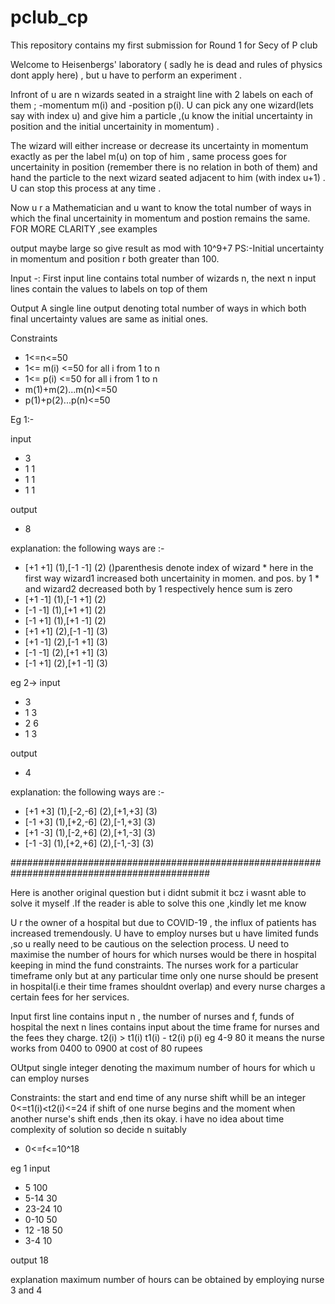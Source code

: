 # pclub_cp
This repository contains my first submission for Round 1 for Secy of P club



Welcome to Heisenbergs' laboratory ( sadly he is dead and rules of physics dont apply here) , but u have to perform an experiment .

Infront of u are n wizards seated in a straight line with 2 labels on each of them ; -momentum m(i) and -position p(i). U can pick any one wizard(lets say with index u) and give him a particle ,(u  know the initial uncertainty in position and the initial uncertainity in momentum) .

The wizard will either increase or decrease its uncertainty in momentum exactly as per the label m(u) on top of him , same process goes for uncertainity in position (remember there is no relation in both of them) and hand the particle to the next wizard seated adjacent to him (with index u+1) . U can stop this process at any time . 


Now u r a Mathematician and u want to know the total number of ways in which the final uncertainity in momentum and postion remains the same.
FOR MORE CLARITY ,see examples

output maybe large so give result as mod with 10^9+7
PS:-Initial uncertainty in momentum and position r both greater than 100.

Input -:
First input line contains total number of wizards n,
the next n input lines contain the values to labels on top of them

Output
A single line output denoting total number of ways in which both final uncertainty values are same as initial ones.

Constraints
* 1<=n<=50
* 1<= m(i) <=50 for all i from 1 to n
* 1<= p(i) <=50 for all i from 1 to n
* m(1)+m(2)...m(n)<=50
* p(1)+p(2)...p(n)<=50


Eg 1:-

input 
* 3
* 1 1
* 1 1
* 1 1


output 
* 8

explanation:
the following ways are  :-
* [+1 +1] (1),[-1 -1] (2)                  ()parenthesis denote index of wizard
                                            * here in the first way wizard1 increased both uncertainity in momen. and pos. by 1 
                                            * and wizard2 decreased both by 1 respectively hence sum is zero
* [+1 -1] (1),[-1 +1] (2)
* [-1 -1] (1),[+1 +1] (2)
* [-1 +1] (1),[+1 -1] (2)
* [+1 +1] (2),[-1 -1] (3)                 
* [+1 -1] (2),[-1 +1] (3)
* [-1 -1] (2),[+1 +1] (3)
* [-1 +1] (2),[+1 -1] (3)
 

eg 2->
input 
* 3
* 1 3
* 2 6
* 1 3

output
* 4

explanation:
the following ways are  :-
* [+1 +3] (1),[-2,-6] (2),[+1,+3] (3)
* [-1 +3] (1),[+2,-6] (2),[-1,+3] (3)
* [+1 -3] (1),[-2,+6] (2),[+1,-3] (3)
* [-1 -3] (1),[+2,+6] (2),[-1,-3] (3)


############################################################################################

Here is another original question but i didnt submit it bcz i wasnt able to solve it myself .If the reader is able to solve this one ,kindly let me know

U r the owner of a hospital but due to COVID-19 , the influx of patients has increased tremendously. U have to employ nurses but u have limited funds ,so u really need to be cautious on the selection process. U need to maximise the number of hours for which nurses would be there in hospital keeping in mind the fund constraints.
The nurses work for a particular timeframe only but at any particular time only one nurse should be present in hospital(i.e their time frames shouldnt overlap) and every nurse charges a certain fees for her services.

Input 
first line contains input n , the number of nurses and f, funds of hospital
the next n lines contains input about the time frame for nurses and the fees they charge. 
t2(i)  > t1(i)
t1(i) - t2(i)  p(i)
eg 4-9 80
it means the nurse works from 0400 to 0900 at cost of 80 rupees

OUtput
single integer denoting the maximum number of hours for which u can employ nurses


Constraints:
the start and end time of any nurse shift whill be an integer 0<=t1(i)<t2(i)<=24
if shift of one nurse begins and the moment when another nurse's shift ends ,then its okay.
i have no idea about time complexity of solution so decide n suitably 

* 0<=f<=10^18


eg 1
input 
* 5 100
* 5-14 30
* 23-24 10
* 0-10 50
* 12 -18 50
* 3-4 10

output
18

explanation 
maximum number of hours can be obtained by employing nurse 3 and 4


